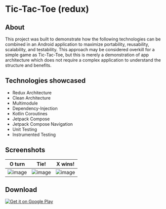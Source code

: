 # Tic-Tac-Toe (redux)
## About
This project was built to demonstrate how the following technologies can be combined in an Android application to maximize portability, reusability, scalability, and testability. This approach may be considered overkill for a simple game as Tic-Tac-Toe, but this is merely a demonstration of app architecture which does not require a complex application to understand the structure and benefits.

## Technologies showcased
- Redux Architecture
- Clean Architecture
- Multimodule
- Dependency-Injection
- Kotlin Coroutines
- Jetpack Compose
- Jetpack Compose Navigation
- Unit Testing
- Instrumented Testing

## Screenshots
O turn|Tie!|X wins!
:-:|:-:|:-:
![image](https://github.com/matttbates/Tic-Tac-Toe-redux-/assets/9297325/63dff105-3c57-466a-bfc9-73a5cda8acc4) | ![image](https://github.com/matttbates/Tic-Tac-Toe-redux-/assets/9297325/c270a8d7-8d8a-4c21-9457-9ae2cbcdbdb8) | ![image](https://github.com/matttbates/Tic-Tac-Toe-redux-/assets/9297325/13e8db16-aecd-4fc7-b6f0-4105e52ebe7b)

## Download
<a href='https://play.google.com/store/apps/details?id=com.matttbates.tictactoeredux&pcampaignid=pcampaignidMKT-Other-global-all-co-prtnr-py-PartBadge-Mar2515-1'><img alt='Get it on Google Play' src='https://play.google.com/intl/en_us/badges/static/images/badges/en_badge_web_generic.png'/></a>

